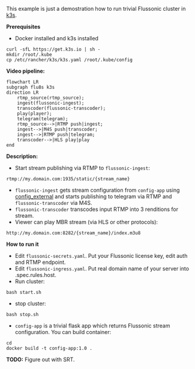 This example is just a demostration how to run trivial Flussonic cluster in [k3s](https://docs.k3s.io/quick-start).

**Prerequisites**
* Docker installed and k3s installed
```
curl -sfL https://get.k3s.io | sh -
mkdir /root/.kube
cp /etc/rancher/k3s/k3s.yaml /root/.kube/config
```

**Video pipeline:**
```mermaid
flowchart LR
subgraph flu8s k3s
direction LR
    rtmp_source(rtmp_source);
    ingest(flussonic-ingest);
    transcoder(flussonic-transcoder);
    play(player);
    telegram(telegram);
    rtmp_source-->|RTMP push|ingest;
    ingest-->|M4S push|transcoder;
    ingest-->|RTMP push|telegram;
    transcoder-->|HLS play|play
end
```

**Description:**
* Start stream publishing via RTMP to `flussonic-ingest`:
```
rtmp://my.domain.com:1935/static/{stream_name}
```
* `flussonic-ingest` gets stream configuration from `config-app` using [config_external](https://flussonic.com/doc/api/config-external/#tag/stream/operation/streams_list/response%7Cstreams) and starts publishing to telegram via RTMP and `flussonic-transcoder` via M4S.
* `flussonic-transcoder` transcodes input RTMP into 3 renditions for stream.
* Viewer can play MBR stream (via HLS or other protocols):
```
http://my.domain.com:8282/{stream_name}/index.m3u8
```

**How to run it**

* Edit `flussonic-secrets.yaml`. Put your Flussonic license key, edit auth and RTMP endpoint.
* Edit `flussonic-ingress.yaml`. Put real domain name of your server into .spec.rules.host.
* Run cluster:
```
bash start.sh
```
* stop cluster:
```
bash stop.sh
```
* `config-app` is a trivial flask app which returns Flussonic stream configuration. You can build container:
```
cd
docker build -t config-app:1.0 .
```

**TODO:**
Figure out with SRT.
